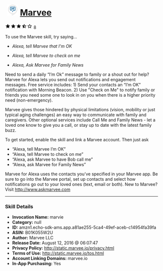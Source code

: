 # &nbsp;<img src="skill_icon" alt="Marvee icon" width="36"> [Marvee](http://alexa.amazon.com/#skills/amzn1.echo-sdk-ams.app.a81ae255-5ca4-49ef-aceb-c14954fa39fa)
![3.9 stars](../../images/ic_star_black_18dp_1x.png)![3.9 stars](../../images/ic_star_black_18dp_1x.png)![3.9 stars](../../images/ic_star_black_18dp_1x.png)![3.9 stars](../../images/ic_star_half_black_18dp_1x.png)![3.9 stars](../../images/ic_star_border_black_18dp_1x.png) 8

To use the Marvee skill, try saying...

* *Alexa, tell Marvee that I'm OK*

* *Alexa, tell Marvee to check on me*

* *Alexa, Ask Marvee for Family News*

Need to send a daily “I’m Ok” message to family or a shout out for help? Marvee for Alexa lets you send out notifications and engagement messages.  Free service includes: 1) Send your contacts an “I’m OK" notification with Morning Beacon.  2) Use "Check on Me" to notify family or friends you need some one to look in on you when there is a higher priority need (non-emergency).

Marvee gives those hindered by physical limitations (vision, mobility or just typical aging challenges) an easy way to communicate with family and caregivers. Other optional services include Call Me and Family News - let a loved one know to give you a call, or stay up to date with the latest family buzz. 

To get started, enable the skill and link a Marvee account. 
Then just ask

-  “Alexa, tell Marvee I’m OK” 
-  “Alexa, tell Marvee to check on me”
-  “Alexa, ask Marvee to have Bob call me”
-  “Alexa, ask Marvee for Family News”

Marvee for Alexa uses the contacts you’ve specified in your Marvee app. Be sure to go into the Marvee portal, set up contacts and select how notifications go out to your loved ones (text, email or both). 
New to Marvee? Visit http://www.askmarvee.com

***

### Skill Details

* **Invocation Name:** marvie
* **Category:** null
* **ID:** amzn1.echo-sdk-ams.app.a81ae255-5ca4-49ef-aceb-c14954fa39fa
* **ASIN:** B01K055W2U
* **Author:** Marvee LLC
* **Release Date:** August 12, 2016 @ 06:07:47
* **Privacy Policy:** http://static.marvee.io/privacy.html
* **Terms of Use:** http://static.marvee.io/tos.html
* **Account Linking Domains:** marvee.io
* **In-App Purchasing:** Yes
